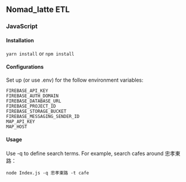 ## Nomad_latte ETL

### JavaScript

#### Installation

`yarn install` or `npm install`

#### Configurations

Set up (or use .env) for the follow environment variables:

```
FIREBASE_API_KEY
FIREBASE_AUTH_DOMAIN
FIREBASE_DATABASE_URL
FIREBASE_PROJECT_ID
FIREBASE_STORAGE_BUCKET
FIREBASE_MESSAGING_SENDER_ID
MAP_API_KEY
MAP_HOST
```

#### Usage

Use -q to define search terms.
For example, search cafes around 忠孝東路：

```
node Index.js -q 忠孝東路 -t cafe
```
